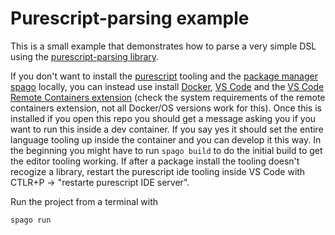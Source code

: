 # Purescript-parsing example

This is a small example that demonstrates how to parse a very simple DSL using the [purescript-parsing library](https://pursuit.purescript.org/packages/purescript-parsing/5.0.3).

If you don't want to install the [purescript](http://www.purescript.org/) tooling and the [package manager spago](https://github.com/spacchetti/spago) locally, you can instead use install [Docker](https://www.docker.com/get-started), [VS Code](https://code.visualstudio.com/) and the [VS Code Remote Containers extension](https://code.visualstudio.com/docs/remote/containers#_using-an-image-or-dockerfile) (check the system requirements of the remote containers extension, not all Docker/OS versions work for this). Once this is installed if you open this repo you should get a message asking you if you want to run this inside a dev container. If you say yes it should set the entire language tooling up inside the container and you can develop it this way. In the beginning you might have to run `spago build` to do the initial build to get the editor tooling working. If after a package install the tooling doesn't recogize a library, restart the purescript ide tooling inside VS Code with CTLR+P -> "restarte purescript IDE server".

Run the project from a terminal with
```bash
spago run
```
